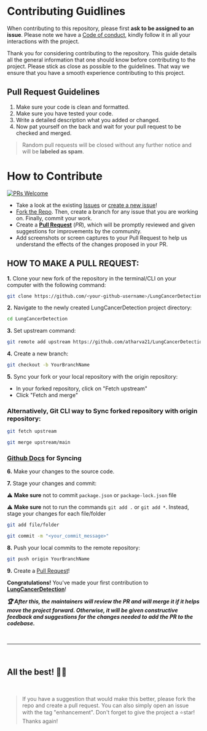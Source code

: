 # Contributing Guidlines

When contributing to this repository, please first **ask to be assigned to an issue**.
Please note we have a [Code of conduct](https://github.com/atharva21-stack/LungCancerDetection/blob/main/CODE-OF-CONDUCT.md), kindly follow it in all your interactions with the project.

Thank you for considering contributing to the repository. This guide details all the general information that one should know before contributing to the project. Please stick as close as possible to the guidelines. That way we ensure that you have a smooth experience contributing to this project.

## Pull Request Guidelines

1. Make sure your code is clean and formatted.
2. Make sure you have tested your code.
3. Write a detailed description what you added or changed.
4. Now pat yourself on the back and wait for your pull request to be checked and merged.


> Random pull requests will be closed without any further notice and will be **labeled as spam**.

# How to Contribute

[![PRs Welcome](https://img.shields.io/badge/PRs-welcome-brightgreen.svg?style=flat-square)](https://github.com/atharva21-stack/LungCancerDetection/pulls)

- Take a look at the existing [Issues](https://github.com/atharva21-stack/LungCancerDetection/issues) or [create a new issue](https://github.com/atharva21-stack/LungCancerDetection/issues/new)!
- [Fork the Repo](https://github.com/atharva21-stack/LungCancerDetection/fork). Then, create a branch for any issue that you are working on. Finally, commit your work.
- Create a **[Pull Request](https://github.com/atharva21-stack/LungCancerDetection/compare)** (_PR_), which will be promptly reviewed and given suggestions for improvements by the community.
- Add screenshots or screen captures to your Pull Request to help us understand the effects of the changes proposed in your PR.

## HOW TO MAKE A PULL REQUEST:

**1.** Clone your new fork of the repository in the terminal/CLI on your computer with the following command:

```bash
git clone https://github.com/<your-github-username>/LungCancerDetection.git
```

**2.** Navigate to the newly created LungCancerDetection project directory:

```bash
cd LungCancerDetection
```

**3.** Set upstream command:

```bash
git remote add upstream https://github.com/atharva21/LungCancerDetection.git
```

**4.** Create a new branch:

```bash
git checkout -b YourBranchName
```

**5.** Sync your fork or your local repository with the origin repository:

- In your forked repository, click on "Fetch upstream"
- Click "Fetch and merge"

### Alternatively, Git CLI way to Sync forked repository with origin repository:

```bash
git fetch upstream
```

```bash
git merge upstream/main
```

### [Github Docs](https://docs.github.com/en/github/collaborating-with-pull-requests/addressing-merge-conflicts/resolving-a-merge-conflict-on-github) for Syncing

**6.** Make your changes to the source code.

**7.** Stage your changes and commit:

⚠️ **Make sure** not to commit `package.json` or `package-lock.json` file

⚠️ **Make sure** not to run the commands `git add .` or `git add *`. Instead, stage your changes for each file/folder

```bash
git add file/folder
```

```bash
git commit -m "<your_commit_message>"
```

**8.** Push your local commits to the remote repository:

```bash
git push origin YourBranchName
```

**9.** Create a [Pull Request](https://help.github.com/en/github/collaborating-with-issues-and-pull-requests/creating-a-pull-request)!

**Congratulations!** You've made your first contribution to [**LungCancerDetection**](https://github.com/atharva21-stack/LungCancerDetection/graphs/contributors)! 

**_:trophy: After this, the maintainers will review the PR and will merge it if it helps move the project forward. Otherwise, it will be given constructive feedback and suggestions for the changes needed to add the PR to the codebase._**




</br>
<hr class="solid">
</br>




## All the best! 👍🏻

</br>

> If you have a suggestion that would make this better, please fork the repo and create a pull request. You can also simply open an issue with the tag "enhancement". Don't forget to give the project a ⭐star! Thanks again!

